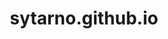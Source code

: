---
title: sytarno.github.io
description: Portfolio website v1, unfinished in React
link:
tech: 
 - React
 - Javascript
 - Bootstrap
---